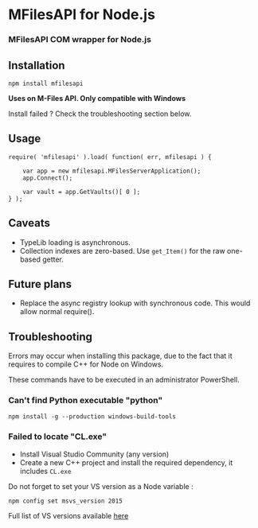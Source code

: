 # MFilesAPI for Node.js
### MFilesAPI COM wrapper for Node.js

## Installation

```
npm install mfilesapi
```

**Uses on M-Files API. Only compatible with Windows**

Install failed ? Check the troubleshooting section below.

## Usage

```
require( 'mfilesapi' ).load( function( err, mfilesapi ) {

    var app = new mfilesapi.MFilesServerApplication();
    app.Connect();
    
    var vault = app.GetVaults()[ 0 ];
} );
```

## Caveats

- TypeLib loading is asynchronous.
- Collection indexes are zero-based. Use `get_Item()` for the raw one-based getter.

## Future plans

- Replace the async registry lookup with synchronous code. This would
  allow normal require().

## Troubleshooting

Errors may occur when installing this package, due to the fact that it requires to compile C++ for Node on Windows.

These commands have to be executed in an administrator PowerShell.

### Can't find Python executable "python"

```
npm install -g --production windows-build-tools
```

### Failed to locate "CL.exe"

- Install Visual Studio Community (any version)
- Create a new C++ project and install the required dependency, it includes `CL.exe`

Do not forget to set your VS version as a Node variable :

```
npm config set msvs_version 2015
```

Full list of VS versions available [here](https://github.com/nodejs/node/blob/master/tools/gyp/pylib/gyp/MSVSVersion.py#L229)
